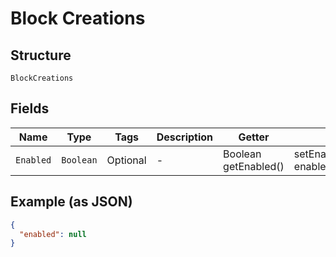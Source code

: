 
# Block Creations

## Structure

`BlockCreations`

## Fields

| Name | Type | Tags | Description | Getter | Setter |
|  --- | --- | --- | --- | --- | --- |
| `Enabled` | `Boolean` | Optional | - | Boolean getEnabled() | setEnabled(Boolean enabled) |

## Example (as JSON)

```json
{
  "enabled": null
}
```


